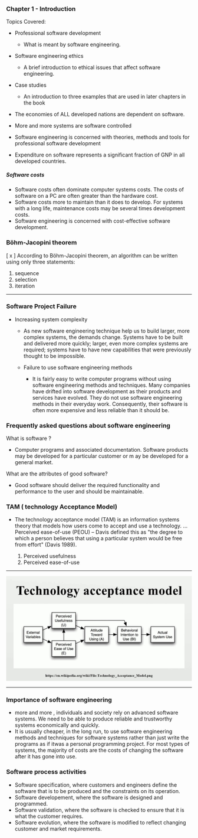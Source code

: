 ### Chapter 1 - Introduction

Topics Covered:

- Professional software development
  - What is meant by software engineering.
- Software engineering ethics
  - A brief introduction to ethical issues that affect software engineering.
- Case studies
  - An introduction to three examples that are used in later chapters in the book

- The economies of ALL developed nations are dependent on software.
- More and more systems are software controlled
- Software engineering is concerned with theories, methods and tools for professional software development
- Expenditure on software represents a significant fraction of GNP in all developed countries.

##### Software costs
- Software costs often dominate computer systems costs. The costs of software on a PC are often greater than the hardware cost.
- Software costs more to maintain than it does to develop. For systems with a long life, maintenance costs may be several times development costs.
- Software engineering is concerned with cost-effective software development.

### Böhm-Jacopini theorem

[ x ] According to Böhm-Jacopini theorem, an algorithm can be written using only three statements:

  1. sequence
  2. selection
  3. iteration


- - -

### Software Project Failure
- Increasing system complexity
  - As new software engineering technique help us to build larger, more complex systems, the demands change. Systems have to be built and delivered more quickly; larger, even more complex systems are required; systems have to have new capabilities that were previously thought to be impossible.

  - Failure to use software engineering methods
    - It is fairly easy to write computer programs without using software engineering methods and techniques. Many companies have drifted into software development as their products and services have evolved. They do not use software engineering methods in their everyday work. Consequently, their software is often more expensive and less reliable than it should be.


### Frequently asked questions about software engineering
What is software ?
  - Computer programs and associated documentation. Software products may be developed for a particular customer or m ay be developed for a general market.

What are the attributes of good software?
  - Good software should deliver the required functionality and performance to the user and should be maintainable.


### TAM ( technology Acceptance Model)
- The technology acceptance model (TAM) is an information systems theory that models how users come to accept and use a technology. ... Perceived ease-of-use (PEOU) – Davis defined this as "the degree to which a person believes that using a particular system would be free from effort" (Davis 1989).

  1. Perceived usefulness
  2. Perceived ease-of-use

- - -

![](img/tam.jpg)

- - -


### Importance of software engineering
- more and more , individuals and society rely on advanced software systems. We need to be able to produce reliable and trustworthy systems economically and quickly.
- It is usually cheaper, in the long run, to use software engineering methods and techniques for software systems rather than just write the programs as if itwas a personal programming project. For most types of systems, the majority of costs are the costs of changing the software after it has gone into use.

### Software process activities
- Software specification, where customers and engineers define the software that is to be produced and the constraints on its operation.
- Software developement, where the software is designed and programmed.
- Software validation, where the software is checked to ensure that it is what the customer requires.
- Software evolution, where the software is modified to reflect changing customer and market requirements. 
